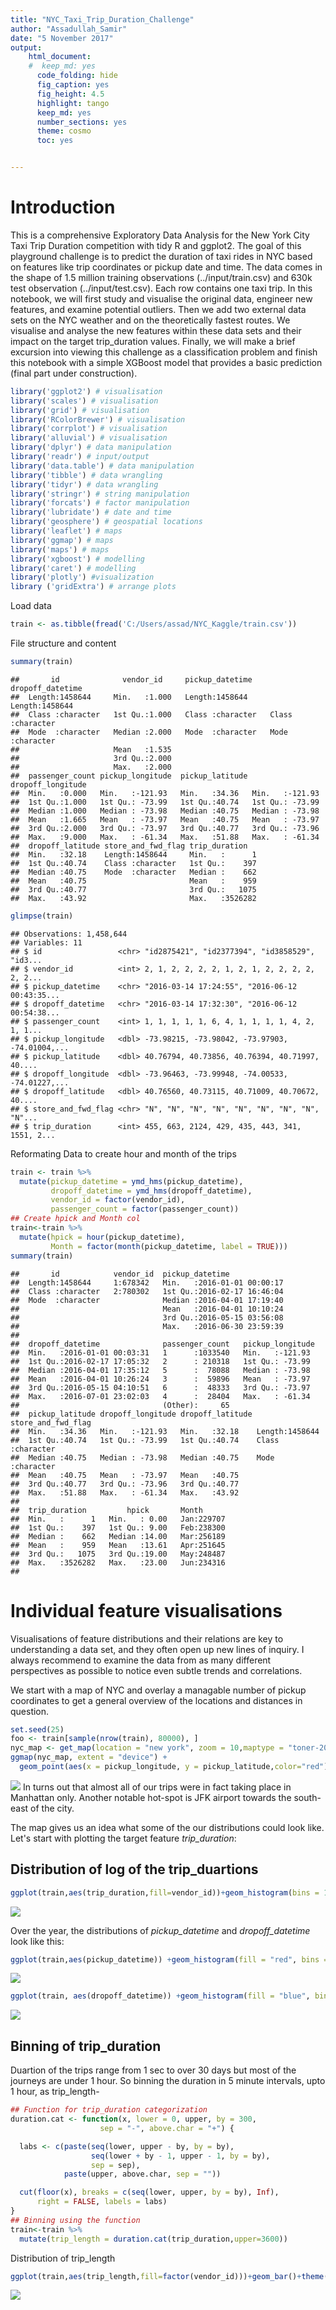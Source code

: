 ```yaml
---
title: "NYC_Taxi_Trip_Duration_Challenge"
author: "Assadullah_Samir"
date: "5 November 2017"
output:
    html_document:
    #  keep_md: yes
      code_folding: hide
      fig_caption: yes
      fig_height: 4.5
      highlight: tango
      keep_md: yes
      number_sections: yes
      theme: cosmo
      toc: yes


---
```



# Introduction
This is a comprehensive Exploratory Data Analysis for the New York City Taxi Trip Duration competition with tidy R and ggplot2.
The goal of this playground challenge is to predict the duration of taxi rides in NYC based on features like trip coordinates or pickup date and time. The data comes in the shape of 1.5 million training observations (../input/train.csv) and 630k test observation (../input/test.csv). Each row contains one taxi trip.
In this notebook, we will first study and visualise the original data, engineer new features, and examine potential outliers. Then we add two external data sets on the NYC weather and on the theoretically fastest routes. We visualise and analyse the new features within these data sets and their impact on the target trip_duration values. Finally, we will make a brief excursion into viewing this challenge as a classification problem and finish this notebook with a simple XGBoost model that provides a basic prediction (final part under construction).


```r
library('ggplot2') # visualisation
library('scales') # visualisation
library('grid') # visualisation
library('RColorBrewer') # visualisation
library('corrplot') # visualisation
library('alluvial') # visualisation
library('dplyr') # data manipulation
library('readr') # input/output
library('data.table') # data manipulation
library('tibble') # data wrangling
library('tidyr') # data wrangling
library('stringr') # string manipulation
library('forcats') # factor manipulation
library('lubridate') # date and time
library('geosphere') # geospatial locations
library('leaflet') # maps
library('ggmap') # maps
library('maps') # maps
library('xgboost') # modelling
library('caret') # modelling
library('plotly') #visualization
library ('gridExtra') # arrange plots
```
Load data


```r
train <- as.tibble(fread('C:/Users/assad/NYC_Kaggle/train.csv'))
```

File structure and content


```r
summary(train)
```

```
##       id              vendor_id     pickup_datetime    dropoff_datetime  
##  Length:1458644     Min.   :1.000   Length:1458644     Length:1458644    
##  Class :character   1st Qu.:1.000   Class :character   Class :character  
##  Mode  :character   Median :2.000   Mode  :character   Mode  :character  
##                     Mean   :1.535                                        
##                     3rd Qu.:2.000                                        
##                     Max.   :2.000                                        
##  passenger_count pickup_longitude  pickup_latitude dropoff_longitude
##  Min.   :0.000   Min.   :-121.93   Min.   :34.36   Min.   :-121.93  
##  1st Qu.:1.000   1st Qu.: -73.99   1st Qu.:40.74   1st Qu.: -73.99  
##  Median :1.000   Median : -73.98   Median :40.75   Median : -73.98  
##  Mean   :1.665   Mean   : -73.97   Mean   :40.75   Mean   : -73.97  
##  3rd Qu.:2.000   3rd Qu.: -73.97   3rd Qu.:40.77   3rd Qu.: -73.96  
##  Max.   :9.000   Max.   : -61.34   Max.   :51.88   Max.   : -61.34  
##  dropoff_latitude store_and_fwd_flag trip_duration    
##  Min.   :32.18    Length:1458644     Min.   :      1  
##  1st Qu.:40.74    Class :character   1st Qu.:    397  
##  Median :40.75    Mode  :character   Median :    662  
##  Mean   :40.75                       Mean   :    959  
##  3rd Qu.:40.77                       3rd Qu.:   1075  
##  Max.   :43.92                       Max.   :3526282
```

```r
glimpse(train)
```

```
## Observations: 1,458,644
## Variables: 11
## $ id                 <chr> "id2875421", "id2377394", "id3858529", "id3...
## $ vendor_id          <int> 2, 1, 2, 2, 2, 2, 1, 2, 1, 2, 2, 2, 2, 2, 2...
## $ pickup_datetime    <chr> "2016-03-14 17:24:55", "2016-06-12 00:43:35...
## $ dropoff_datetime   <chr> "2016-03-14 17:32:30", "2016-06-12 00:54:38...
## $ passenger_count    <int> 1, 1, 1, 1, 1, 6, 4, 1, 1, 1, 1, 4, 2, 1, 1...
## $ pickup_longitude   <dbl> -73.98215, -73.98042, -73.97903, -74.01004,...
## $ pickup_latitude    <dbl> 40.76794, 40.73856, 40.76394, 40.71997, 40....
## $ dropoff_longitude  <dbl> -73.96463, -73.99948, -74.00533, -74.01227,...
## $ dropoff_latitude   <dbl> 40.76560, 40.73115, 40.71009, 40.70672, 40....
## $ store_and_fwd_flag <chr> "N", "N", "N", "N", "N", "N", "N", "N", "N"...
## $ trip_duration      <int> 455, 663, 2124, 429, 435, 443, 341, 1551, 2...
```

Reformating Data to create hour and month of the trips


```r
train <- train %>%
  mutate(pickup_datetime = ymd_hms(pickup_datetime),
         dropoff_datetime = ymd_hms(dropoff_datetime),
         vendor_id = factor(vendor_id),
         passenger_count = factor(passenger_count))
## Create hpick and Month col
train<-train %>%
  mutate(hpick = hour(pickup_datetime),
         Month = factor(month(pickup_datetime, label = TRUE)))
summary(train)
```

```
##       id            vendor_id  pickup_datetime              
##  Length:1458644     1:678342   Min.   :2016-01-01 00:00:17  
##  Class :character   2:780302   1st Qu.:2016-02-17 16:46:04  
##  Mode  :character              Median :2016-04-01 17:19:40  
##                                Mean   :2016-04-01 10:10:24  
##                                3rd Qu.:2016-05-15 03:56:08  
##                                Max.   :2016-06-30 23:59:39  
##                                                             
##  dropoff_datetime              passenger_count   pickup_longitude
##  Min.   :2016-01-01 00:03:31   1      :1033540   Min.   :-121.93  
##  1st Qu.:2016-02-17 17:05:32   2      : 210318   1st Qu.: -73.99  
##  Median :2016-04-01 17:35:12   5      :  78088   Median : -73.98  
##  Mean   :2016-04-01 10:26:24   3      :  59896   Mean   : -73.97  
##  3rd Qu.:2016-05-15 04:10:51   6      :  48333   3rd Qu.: -73.97  
##  Max.   :2016-07-01 23:02:03   4      :  28404   Max.   : -61.34  
##                                (Other):     65                    
##  pickup_latitude dropoff_longitude dropoff_latitude store_and_fwd_flag
##  Min.   :34.36   Min.   :-121.93   Min.   :32.18    Length:1458644    
##  1st Qu.:40.74   1st Qu.: -73.99   1st Qu.:40.74    Class :character  
##  Median :40.75   Median : -73.98   Median :40.75    Mode  :character  
##  Mean   :40.75   Mean   : -73.97   Mean   :40.75                      
##  3rd Qu.:40.77   3rd Qu.: -73.96   3rd Qu.:40.77                      
##  Max.   :51.88   Max.   : -61.34   Max.   :43.92                      
##                                                                       
##  trip_duration         hpick       Month       
##  Min.   :      1   Min.   : 0.00   Jan:229707  
##  1st Qu.:    397   1st Qu.: 9.00   Feb:238300  
##  Median :    662   Median :14.00   Mar:256189  
##  Mean   :    959   Mean   :13.61   Apr:251645  
##  3rd Qu.:   1075   3rd Qu.:19.00   May:248487  
##  Max.   :3526282   Max.   :23.00   Jun:234316  
##
```

# Individual feature visualisations

Visualisations of feature distributions and their relations are key to understanding a data set, and they often open up new lines of inquiry. I always recommend to examine the data from as many different perspectives as possible to notice even subtle trends and correlations.

We start with a map of NYC and overlay a managable number of pickup coordinates to get a general overview of the locations and distances in question.


```r
set.seed(25)
foo <- train[sample(nrow(train), 80000), ]
nyc_map <- get_map(location = "new york", zoom = 10,maptype = "toner-2010",source = "stamen")
ggmap(nyc_map, extent = "device") +
  geom_point(aes(x = pickup_longitude, y = pickup_latitude,color="red"), data = foo, alpha = .5)
```

![](fig/unnamed-chunk-6-1.png)<!-- -->
In turns out that almost all of our trips were in fact taking place in Manhattan only. Another notable hot-spot is JFK airport towards the south-east of the city.

The map gives us an idea what some of the our distributions could look like. Let's start with plotting the target feature *trip\_duration*:

## Distribution of log of the trip_duartions


```r
ggplot(train,aes(trip_duration,fill=vendor_id))+geom_histogram(bins = 100)+scale_x_log10()
```

![](fig/unnamed-chunk-7-1.png)<!-- -->

Over the year, the distributions of *pickup\_datetime* and *dropoff\_datetime* look like this:


```r
ggplot(train,aes(pickup_datetime)) +geom_histogram(fill = "red", bins = 120) +  labs(x = "Pickup dates")
```

![](fig/unnamed-chunk-8-1.png)<!-- -->

```r
ggplot(train, aes(dropoff_datetime)) +geom_histogram(fill = "blue", bins = 120) +  labs(x = "Dropoff dates")
```

![](fig/unnamed-chunk-9-1.png)<!-- -->
## Binning of trip_duration
Duartion of the trips range from 1 sec to over 30 days but most of the journeys are under 1 hour. So binning the duration in 5 minute intervals, upto 1 hour, as trip_length-

```r
## Function for trip_duration categorization
duration.cat <- function(x, lower = 0, upper, by = 300,
                    sep = "-", above.char = "+") {

  labs <- c(paste(seq(lower, upper - by, by = by),
                  seq(lower + by - 1, upper - 1, by = by),
                  sep = sep),
            paste(upper, above.char, sep = ""))

  cut(floor(x), breaks = c(seq(lower, upper, by = by), Inf),
      right = FALSE, labels = labs)
}
## Binning using the function
train<-train %>%
  mutate(trip_length = duration.cat(trip_duration,upper=3600))
```
Distribution of trip_length

```r
ggplot(train,aes(trip_length,fill=factor(vendor_id)))+geom_bar()+theme(axis.text.x = element_text(angle = 90, hjust = 1))
```

![](fig/unnamed-chunk-11-1.png)<!-- -->
